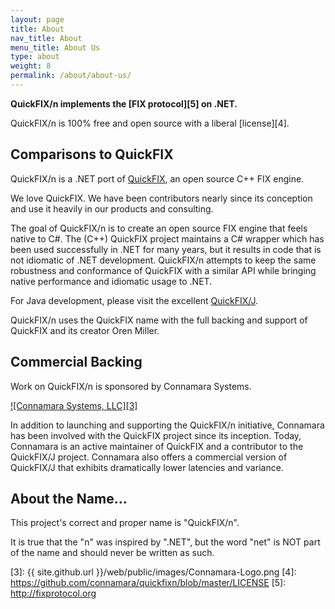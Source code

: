```yaml
---
layout: page
title: About
nav_title: About
menu_title: About Us
type: about
weight: 8
permalink: /about/about-us/
---
```


**QuickFIX/n implements the [FIX protocol][5] on .NET.** 

QuickFIX/n is 100% free and open source with a liberal [license][4].

Comparisons to QuickFIX
-----------------------
QuickFIX/n is a .NET port of [QuickFIX][0], an open source C++ FIX engine.

We love QuickFIX.  We have been contributors nearly since its
conception and use it heavily in our products and consulting.

The goal of QuickFIX/n is to create an open source FIX engine that feels
native to C#.  The (C++) QuickFIX project maintains a C# wrapper 
which has been used successfully in .NET for many years, but it results
in code that is not idiomatic of .NET development.  QuickFIX/n
attempts to keep the same robustness and conformance of QuickFIX
with a similar API while bringing native performance and idiomatic 
usage to .NET.

For Java development, please visit the excellent [QuickFIX/J][1].

QuickFIX/n uses the QuickFIX name with the full backing and support of QuickFIX 
and its creator Oren Miller.

Commercial Backing
------------------
Work on QuickFIX/n is sponsored by Connamara Systems.

[![Connamara Systems, LLC][3]][2]

In addition to launching and supporting the QuickFIX/n initiative, Connamara 
has been involved with the QuickFIX project since its inception. Today, 
Connamara is an active maintainer of QuickFIX and a contributor to the 
QuickFIX/J project. Connamara also offers a commercial version of QuickFIX/J 
that exhibits dramatically lower latencies and variance.

About the Name...
-----------------
This project's correct and proper name is "QuickFIX/n".

It is true that the "n" was inspired by ".NET", but the word "net"
is NOT part of the name and should never be written as such.

[0]: http://quickfixengine.org
[1]: http://quickfixj.org
[2]: http://connamara.com
[3]: {{ site.github.url }}/web/public/images/Connamara-Logo.png
[4]: https://github.com/connamara/quickfixn/blob/master/LICENSE
[5]: http://fixprotocol.org

